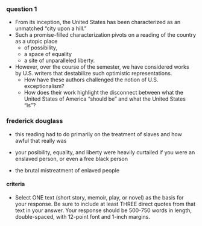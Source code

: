 
### question 1
- From its inception, the United States has been characterized as an unmatched “city upon a hill.” 
- Such a promise-filled characterization<!--, manifest in claims of U.S. exceptionalism,--> pivots on a reading of the country as a utopic place 
  - of possibility, 
  - a space of equality 
  - a site of unparalleled liberty. 
- However, over the course of the semester, we have considered works by U.S. writers that destabilize such optimistic representations. 
  - How have these authors challenged the notion of U.S. exceptionalism? 
  - How does their work highlight the disconnect between what the United States of America “should be” and what the United States “is”? 


### frederick douglass

- this reading had to do primarily on the treatment of slaves and how awful that really was
- your posibility, equality, and liberty were heavily curtailed if you were an enslaved person, or even a free black person

- the brutal mistreatment of enlaved people 



















#### criteria
- Select ONE text (short story, memoir, play, or novel) as the basis for your response. Be sure to include at least THREE direct quotes from that text in your answer. Your response should be 500-750 words in length, double-spaced, with 12-point font and 1-inch margins.
